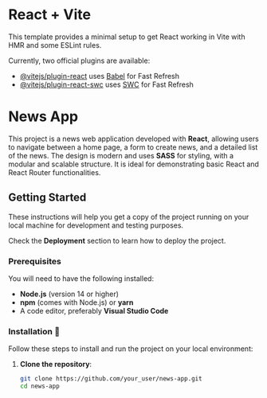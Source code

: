 # React + Vite

This template provides a minimal setup to get React working in Vite with HMR and some ESLint rules.

Currently, two official plugins are available:

- [@vitejs/plugin-react](https://github.com/vitejs/vite-plugin-react/blob/main/packages/plugin-react/README.md) uses [Babel](https://babeljs.io/) for Fast Refresh
- [@vitejs/plugin-react-swc](https://github.com/vitejs/vite-plugin-react-swc) uses [SWC](https://swc.rs/) for Fast Refresh


# News App  
This project is a news web application developed with **React**, allowing users to navigate between a home page, a form to create news, and a detailed list of the news. The design is modern and uses **SASS** for styling, with a modular and scalable structure. It is ideal for demonstrating basic React and React Router functionalities.

## Getting Started  
These instructions will help you get a copy of the project running on your local machine for development and testing purposes.

Check the **Deployment** section to learn how to deploy the project.

### Prerequisites  
You will need to have the following installed:
- **Node.js** (version 14 or higher)
- **npm** (comes with Node.js) or **yarn**
- A code editor, preferably **Visual Studio Code**

### Installation 🔧  
Follow these steps to install and run the project on your local environment:

1. **Clone the repository**:  
   ```bash
   git clone https://github.com/your_user/news-app.git
   cd news-app
